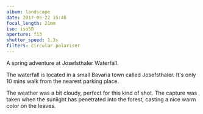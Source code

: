```yaml
---
album: landscape
date: 2017-05-22 15:46
focal_length: 21mm
iso: iso50
aperture: f13
shutter_speed: 1.3s
filters: circular polariser
---
```


A spring adventure at Josefsthaler Waterfall.

The waterfall is located in a small Bavaria town called Josefsthaler. It's only 10 mins walk from the nearest parking place.

The weather was a bit cloudy, perfect for this kind of shot. The capture was taken when the sunlight has penetrated into the forest, casting a nice warm color on the leaves.

